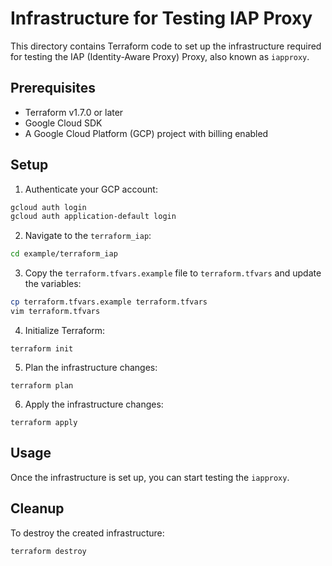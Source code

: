 # Infrastructure for Testing IAP Proxy

This directory contains Terraform code to set up the infrastructure required for testing the IAP (Identity-Aware Proxy) Proxy, also known as `iapproxy`. 

## Prerequisites

- Terraform v1.7.0 or later
- Google Cloud SDK
- A Google Cloud Platform (GCP) project with billing enabled

## Setup

1. Authenticate your GCP account:

```bash
gcloud auth login
gcloud auth application-default login
```

2. Navigate to the `terraform_iap`:

```bash
cd example/terraform_iap
```

3. Copy the `terraform.tfvars.example` file to `terraform.tfvars` and update the variables:

```bash
cp terraform.tfvars.example terraform.tfvars
vim terraform.tfvars
```

4. Initialize Terraform:

```shell
terraform init
```

5. Plan the infrastructure changes:

```shell
terraform plan
```

6. Apply the infrastructure changes:

```shell
terraform apply
```

## Usage

Once the infrastructure is set up, you can start testing the `iapproxy`.

## Cleanup

To destroy the created infrastructure:

```bash
terraform destroy
```
